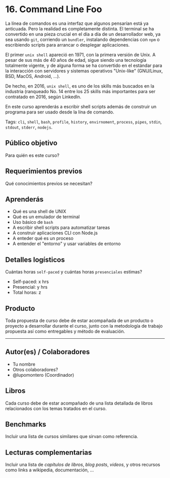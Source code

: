 # 16. Command Line Foo

La línea de comandos es una interfaz que algunos pensarían está ya anticuada.
Pero la realidad es completamente distinta. El terminal se ha convertido en una
pieza crucial en el día a día de un desarrollador web, ya sea usando `git`,
corriendo un `bundler`, instalando dependencias con `npm` o escribiendo scripts
para arrancar o desplegar aplicaciones.

El primer `unix shell` apareció en 1971, con la primera versión de Unix. A pesar
de sus más de 40 años de edad, sigue siendo una tecnología totalmente vigente,
y de alguna forma se ha convertido en el estándar para la interacción con
servidores y sistemas operativos "Unix-like" (GNU/Linux, BSD, MacOS, Android,
...).

De hecho, en 2016, `unix shell`, es uno de los skills más buscados en la
industria (ranqueado No. 14 entre los 25 skills más importantes para ser
contratado en 2016, según LinkedIn.

En este curso aprenderás a escribir shell scripts además de construir un
programa para ser usado desde la lína de comando. 

Tags: `cli`, `shell`, `bash`, `profile`, `history`, `envirnoment`, `process`,
`pipes`, `stdin`, `stdout`, `stderr`, `nodejs`.

## Público objetivo

Para quién es este curso?

## Requerimientos previos

Qué conocimientos previos se necesitan?

## Aprenderás

* Qué es una shell de UNIX
* Qué es un emulador de terminal
* Uso básico de `bash`
* A escribir shell scripts para automatizar tareas
* A construir aplicaciones CLI con Node.js
* A enteder qué es un proceso
* A entender el "entorno" y usar variables de entorno

## Detalles logísticos

Cuántas horas `self-paced` y cuántas horas `presenciales` estimas?

* Self-paced: x hrs
* Presencial: y hrs
* Total horas: z

## Producto

Toda propuesta de curso debe de estar acompañada de un producto o proyecto a
desarrollar durante el curso, junto con la metodología de trabajo propuesta
así como entregables y método de evaluación.

***

## Autor(es) / Colaboradores

* Tu nombre
* Otros colaboradores?
* @lupomontero (Coordinador)

## Libros

Cada curso debe de estar acompañado de una lista detallada de libros
relacionados con los temas tratados en el curso.

## Benchmarks

Incluir una lista de cursos similares que sirvan como referencia.

## Lecturas complementarias

Incluir una lista de _capítulos de libros_, _blog posts_, _videos_, y otros
recursos como links a wikipedia, documentación, ...
